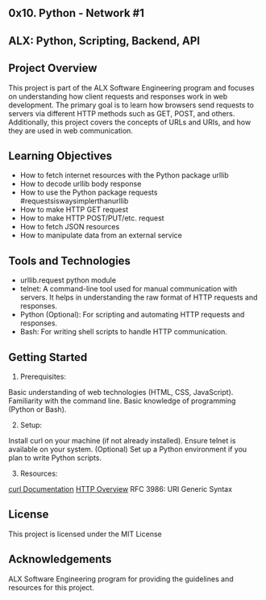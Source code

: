 ## 0x10. Python - Network #1
## ALX: Python, Scripting, Backend, API

## Project Overview
This project is part of the ALX Software Engineering program and focuses on understanding how client requests and responses work in web development. The primary goal is to learn how browsers send requests to servers via different HTTP methods such as GET, POST, and others. Additionally, this project covers the concepts of URLs and URIs, and how they are used in web communication.

## Learning Objectives
* How to fetch internet resources with the Python package urllib
* How to decode urllib body response
* How to use the Python package requests #requestsiswaysimplerthanurllib
* How to make HTTP GET request
* How to make HTTP POST/PUT/etc. request
* How to fetch JSON resources
* How to manipulate data from an external service

## Tools and Technologies
* urllib.request python module
* telnet: A command-line tool used for manual communication with servers. It helps in understanding the raw format of HTTP requests and responses.
* Python (Optional): For scripting and automating HTTP requests and responses.
* Bash: For writing shell scripts to handle HTTP communication.

## Getting Started
1. Prerequisites:

Basic understanding of web technologies (HTML, CSS, JavaScript).
Familiarity with the command line.
Basic knowledge of programming (Python or Bash).

2. Setup:

Install curl on your machine (if not already installed).
Ensure telnet is available on your system.
(Optional) Set up a Python environment if you plan to write Python scripts.

3. Resources:

[curl Documentation]()
[HTTP Overview](https://developer.mozilla.org/en-US/docs/Web/HTTP/Overview)
RFC 3986: URI Generic Syntax

## License
This project is licensed under the MIT License

## Acknowledgements
ALX Software Engineering program for providing the guidelines and resources for this project.
